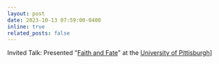 ```yaml
---
layout: post
date: 2023-10-13 07:59:00-0400
inline: true
related_posts: false
---
```


Invited Talk: Presented "[Faith and Fate](https://arxiv.org/pdf/2305.18654.pdf)" at the [University of Pittisburgh](https://calendar.pitt.edu/event/cs_seminar_faith_and_fate_limits_of_transformers_on_compositionality)]
